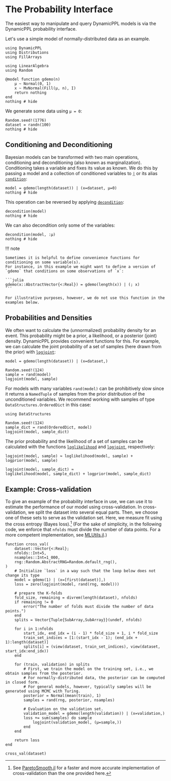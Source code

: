 # The Probability Interface

The easiest way to manipulate and query DynamicPPL models is via the DynamicPPL probability interface.

Let's use a simple model of normally-distributed data as an example.

```@example probinterface
using DynamicPPL
using Distributions
using FillArrays

using LinearAlgebra
using Random

@model function gdemo(n)
    μ ~ Normal(0, 1)
    x ~ MvNormal(Fill(μ, n), I)
    return nothing
end
nothing # hide
```

We generate some data using `μ = 0`:

```@example probinterface
Random.seed!(1776)
dataset = randn(100)
nothing # hide
```

## Conditioning and Deconditioning

Bayesian models can be transformed with two main operations, conditioning and deconditioning (also known as marginalization).
Conditioning takes a variable and fixes its value as known.
We do this by passing a model and a collection of conditioned variables to [`|`](@ref) or its alias [`condition`](@ref):

```@example probinterface
model = gdemo(length(dataset)) | (x=dataset, μ=0)
nothing # hide
```

This operation can be reversed by applying [`decondition`](@ref):

```@example probinterface
decondition(model)
nothing # hide
```

We can also decondition only some of the variables:

```@example probinterface
decondition(model, :μ)
nothing # hide
```

!!! note
    
    Sometimes it is helpful to define convenience functions for conditioning on some variable(s).
    For instance, in this example we might want to define a version of `gdemo` that conditions on some observations of `x`:
    
    ```julia
    gdemo(x::AbstractVector{<:Real}) = gdemo(length(x)) | (; x)
    ```
    
    For illustrative purposes, however, we do not use this function in the examples below.

## Probabilities and Densities

We often want to calculate the (unnormalized) probability density for an event.
This probability might be a prior, a likelihood, or a posterior (joint) density.
DynamicPPL provides convenient functions for this.
For example, we can calculate the joint probability of a set of samples (here drawn from the prior) with [`logjoint`](@ref):

```@example probinterface
model = gdemo(length(dataset)) | (x=dataset,)

Random.seed!(124)
sample = rand(model)
logjoint(model, sample)
```

For models with many variables `rand(model)` can be prohibitively slow since it returns a `NamedTuple` of samples from the prior distribution of the unconditioned variables.
We recommend working with samples of type `DataStructures.OrderedDict` in this case:

```@example probinterface
using DataStructures

Random.seed!(124)
sample_dict = rand(OrderedDict, model)
logjoint(model, sample_dict)
```

The prior probability and the likelihood of a set of samples can be calculated with the functions [`loglikelihood`](@ref) and [`logjoint`](@ref), respectively:

```@example probinterface
logjoint(model, sample) ≈ loglikelihood(model, sample) + logprior(model, sample)
```

```@example probinterface
logjoint(model, sample_dict) ≈
loglikelihood(model, sample_dict) + logprior(model, sample_dict)
```

## Example: Cross-validation

To give an example of the probability interface in use, we can use it to estimate the performance of our model using cross-validation.
In cross-validation, we split the dataset into several equal parts.
Then, we choose one of these sets to serve as the validation set.
Here, we measure fit using the cross entropy (Bayes loss).[^1]
(For the sake of simplicity, in the following code, we enforce that `nfolds` must divide the number of data points. For a more competent implementation, see [MLUtils.jl](https://juliaml.github.io/MLUtils.jl/dev/api/#MLUtils.kfolds).)

```@example probinterface
function cross_val(
    dataset::Vector{<:Real};
    nfolds::Int=5,
    nsamples::Int=1_000,
    rng::Random.AbstractRNG=Random.default_rng(),
)
    # Initialize `loss` in a way such that the loop below does not change its type
    model = gdemo(1) | (x=[first(dataset)],)
    loss = zero(logjoint(model, rand(rng, model)))

    # prepare the K-folds
    fold_size, remaining = divrem(length(dataset), nfolds)
    if remaining != 0
        error("The number of folds must divide the number of data points.")
    end
    splits = Vector{Tuple{SubArray,SubArray}}(undef, nfolds)

    for i in 1:nfolds
        start_idx, end_idx = (i - 1) * fold_size + 1, i * fold_size
        train_set_indices = [1:(start_idx - 1); (end_idx + 1):length(dataset)]
        splits[i] = (view(dataset, train_set_indices), view(dataset, start_idx:end_idx))
    end

    for (train, validation) in splits
        # First, we train the model on the training set, i.e., we obtain samples from the posterior.
        # For normally-distributed data, the posterior can be computed in closed form.
        # For general models, however, typically samples will be generated using MCMC with Turing.
        posterior = Normal(mean(train), 1)
        samples = rand(rng, posterior, nsamples)

        # Evaluation on the validation set.
        validation_model = gdemo(length(validation)) | (x=validation,)
        loss += sum(samples) do sample
            logjoint(validation_model, (μ=sample,))
        end
    end

    return loss
end

cross_val(dataset)
```

[^1]: See [ParetoSmooth.jl](https://github.com/TuringLang/ParetoSmooth.jl) for a faster and more accurate implementation of cross-validation than the one provided here.
